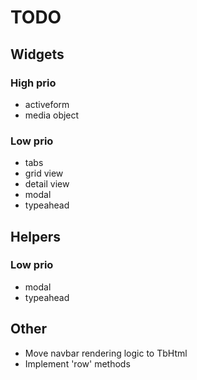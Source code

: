 TODO
====

## Widgets

### High prio

 - activeform
 - media object

### Low prio

 - tabs
 - grid view
 - detail view
 - modal
 - typeahead

## Helpers

### Low prio

 - modal
 - typeahead

## Other

 - Move navbar rendering logic to TbHtml
 - Implement 'row' methods
